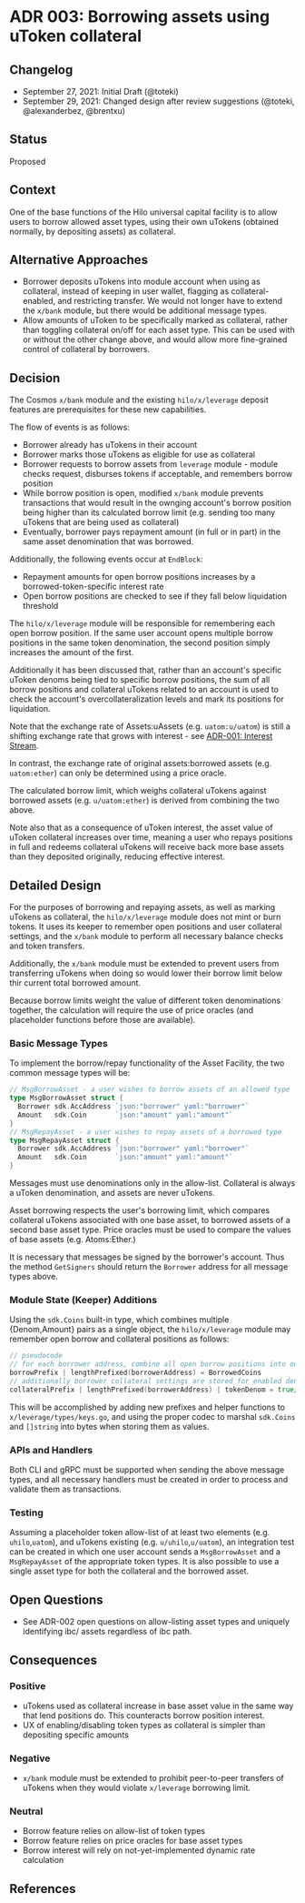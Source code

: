 # ADR 003: Borrowing assets using uToken collateral

## Changelog

- September 27, 2021: Initial Draft (@toteki)
- September 29, 2021: Changed design after review suggestions (@toteki, @alexanderbez, @brentxu)

## Status

Proposed

## Context

One of the base functions of the Hilo universal capital facility is to allow users to borrow allowed asset types, using their own uTokens (obtained normally, by depositing assets) as collateral.

## Alternative Approaches

- Borrower deposits uTokens into module account when using as collateral, instead of keeping in user wallet, flagging as collateral-enabled, and restricting transfer. We would not longer have to extend the `x/bank` module, but there would be additional message types.
- Allow amounts of uToken to be specifically marked as collateral, rather than toggling collateral on/off for each asset type. This can be used with or without the other change above, and would allow more fine-grained control of collateral by borrowers.

## Decision

The Cosmos `x/bank` module and the existing `hilo/x/leverage` deposit features are prerequisites for these new capabilities.

The flow of events is as follows:
- Borrower already has uTokens in their account
- Borrower marks those uTokens as eligible for use as collateral
- Borrower requests to borrow assets from `leverage` module - module checks request, disburses tokens if acceptable, and remembers borrow position
- While borrow position is open, modified `x/bank` module prevents transactions that would result in the ownging account's borrow position being higher than its calculated borrow limit (e.g. sending too many uTokens that are being used as collateral)
- Eventually, borrower pays repayment amount (in full or in part) in the same asset denomination that was borrowed.

Additionally, the following events occur at `EndBlock`:
- Repayment amounts for open borrow positions increases by a borrowed-token-specific interest rate
- Open borrow positions are checked to see if they fall below liquidation threshold

The `hilo/x/leverage` module will be responsible for remembering each open borrow position.
If the same user account opens multiple borrow positions in the same token denomination, the second position simply increases the amount of the first.

Additionally it has been discussed that, rather than an account's specific uToken denoms being tied to specific borrow positions, the sum of all borrow positions and collateral uTokens related to an account is used to check the account's overcollateralization levels and mark its positions for liquidation.

Note that the exchange rate of Assets:uAssets (e.g. `uatom:u/uatom`) is still a shifting exchange rate that grows with interest - see [ADR-001: Interest Stream](./ADR-001-interest-stream.md).

In contrast, the exchange rate of original assets:borrowed assets (e.g. `uatom:ether`) can only be determined using a price oracle.

The calculated borrow limit, which weighs collateral uTokens against borrowed assets (e.g. `u/uatom:ether`) is derived from combining the two above.

Note also that as a consequence of uToken interest, the asset value of uToken collateral increases over time, meaning a user who repays positions in full and redeems collateral uTokens will receive back more base assets than they deposited originally, reducing effective interest.

## Detailed Design

For the purposes of borrowing and repaying assets, as well as marking uTokens as collateral, the `hilo/x/leverage` module does not mint or burn tokens. It uses its keeper to remember open positions and user collateral settings, and the `x/bank` module to perform all necessary balance checks and token transfers.

Additionally, the `x/bank` module must be extended to prevent users from transferring uTokens when doing so would lower their borrow limit below thir current total borrowed amount.

Because borrow limits weight the value of different token denominations together, the calculation will require the use of price oracles (and placeholder functions before those are available).

### Basic Message Types

To implement the borrow/repay functionality of the Asset Facility, the two common message types will be:

```go
// MsgBorrowAsset - a user wishes to borrow assets of an allowed type
type MsgBorrowAsset struct {
  Borrower sdk.AccAddress `json:"borrower" yaml:"borrower"`
  Amount   sdk.Coin       `json:"amount" yaml:"amount"`
}
// MsgRepayAsset - a user wishes to repay assets of a borrowed type
type MsgRepayAsset struct {
  Borrower sdk.AccAddress `json:"borrower" yaml:"borrower"`
  Amount   sdk.Coin       `json:"amount" yaml:"amount"`
}
```
Messages must use denominations only in the allow-list. Collateral is always a uToken denomination, and assets are never uTokens.

Asset borrowing respects the user's borrowing limit, which compares collateral uTokens associated with one base asset, to borrowed assets of a second base asset type. Price oracles must be used to compare the values of base assets (e.g. Atoms:Ether.)

It is necessary that messages be signed by the borrower's account. Thus the method `GetSigners` should return the `Borrower` address for all message types above.

### Module State (Keeper) Additions

Using the `sdk.Coins` built-in type, which combines multiple {Denom,Amount} pairs as a single object, the `hilo/x/leverage` module may remember open borrow and collateral positions as follows:

```go
// pseudocode
// for each borrower address, combine all open borrow positions into one sdk.Coins object:
borrowPrefix | lengthPrefixed(borrowerAddress) = BorrowedCoins
// additionally borrower collateral settings are stored for enabled denoms
collateralPrefix | lengthPrefixed(borrowerAddress) | tokenDenom = true/false
```

This will be accomplished by adding new prefixes and helper functions to `x/leverage/types/keys.go`, and using the proper codec to marshal `sdk.Coins` and `[]string` into bytes when storing them as values.

### APIs and Handlers
Both CLI and gRPC must be supported when sending the above message types, and all necessary handlers must be created in order to process and validate them as transactions.

### Testing

Assuming a placeholder token allow-list of at least two elements (e.g. `uhilo`,`uatom`), and uTokens existing (e.g. `u/uhilo`,`u/uatom`), an integration test can be created in which one user account sends a `MsgBorrowAsset` and a `MsgRepayAsset` of the appropriate token types. It is also possible to use a single asset type for both the collateral and the borrowed asset.

## Open Questions
- See ADR-002 open questions on allow-listing asset types and uniquely identifying ibc/ assets regardless of ibc path.

## Consequences

### Positive
- uTokens used as collateral increase in base asset value in the same way that lend positions do. This counteracts borrow position interest.
- UX of enabling/disabling token types as collateral is simpler than depositing specific amounts

### Negative
- `x/bank` module must be extended to prohibit peer-to-peer transfers of uTokens when they would violate `x/leverage` borrowing limit.

### Neutral
- Borrow feature relies on allow-list of token types
- Borrow feature relies on price oracles for base asset types
- Borrow interest will rely on not-yet-implemented dynamic rate calculation

## References

